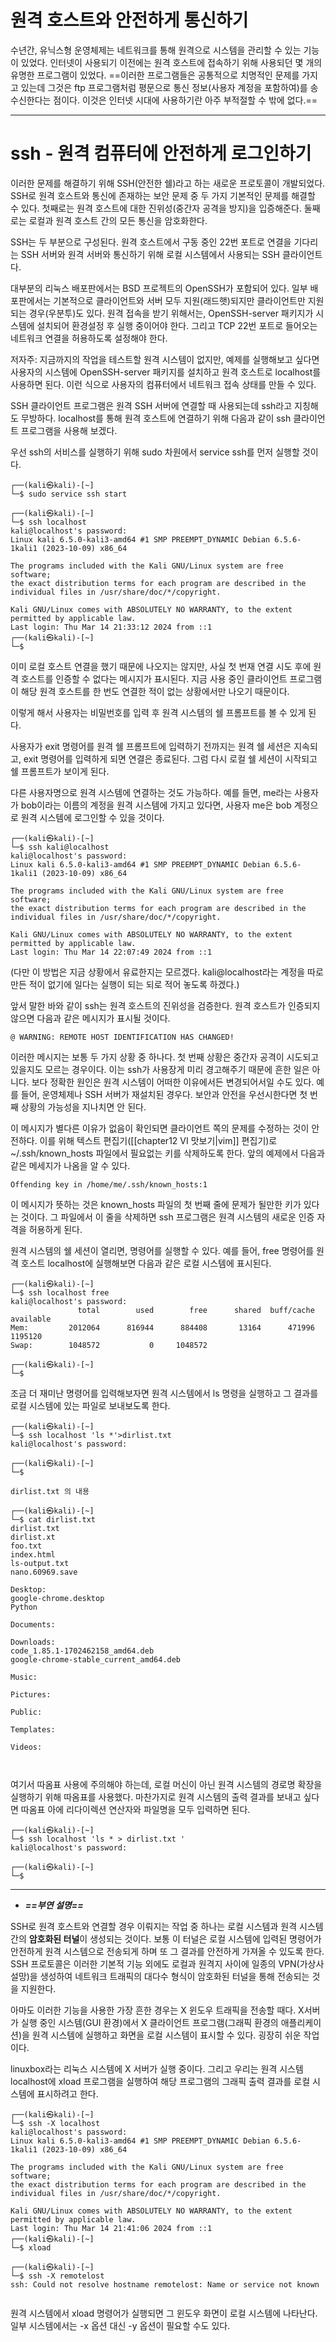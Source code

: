 

# 원격 호스트와 안전하게 통신하기




수년간, 유닉스형 운영체제는 네트워크를 통해 원격으로 시스템을 관리할 수 있는 기능이 있었다. 인터넷이 사용되기 이전에는 원격 호스트에 접속하기 위해 사용되던 몇 개의 유명한 프로그램이 있었다. ==이러한 프로그램들은 공통적으로 치명적인 문제를 가지고 있는데 그것은 ftp 프로그램처럼 평문으로 통신 정보(사용자 계정을 포함하여)를 송수신한다는 점이다. 이것은 인터넷 시대에 사용하기란 아주 부적절할 수 밖에 없다.==


---
# ssh - 원격 컴퓨터에 안전하게 로그인하기


이러한 문제를 해결하기 위해 SSH(안전한 쉘)라고 하는 새로운 프로토콜이 개발되었다. SSH로 원격 호스트와 통신에 존재하는 보안 문제 중 두 가지 기본적인 문제를 해결할 수 있다. 첫째로는 원격 호스트에 대한 진위성(중간자 공격을 방지)을 입증해준다. 둘째로는 로컬과 원격 호스트 간의 모든 통신을 암호화한다.

SSH는 두 부분으로 구성된다. 원격 호스트에서 구동 중인 22번 포트로 연결을 기다리는 SSH 서버와 원격 서버와 통신하기 위해 로컬 시스템에서 사용되는 SSH 클라이언트다.

대부분의 리눅스 배포판에서는 BSD 프로젝트의 OpenSSH가 포함되어 있다. 일부 배포판에서는 기본적으로 클라이언트와 서버 모두 지원(래드햇)되지만 클라이언트만 지원되는 경우(우분투)도 있다. 원격 접속을 받기 위해서는, OpenSSH-server 패키지가 시스템에 설치되어 환경설정 후 실행 중이어야 한다. 그리고 TCP 22번 포트로 들어오는 네트워크 연결을 허용하도록 설정해야 한다.


저자주: 지금까지의 작업을 테스트할 원격 시스템이 없지만, 예제를 실행해보고 싶다면 사용자의 시스템에 OpenSSH-server 패키지를 설치하고 원격 호스트로 localhost를 사용하면 된다. 이런 식으로 사용자의 컴퓨터에서 네트워크 접속 상태를 만들 수 있다.


SSH 클라이언트 프로그램은 원격 SSH 서버에 연결할 때 사용되는데 ssh라고 지칭해도 무방하다. localhost를 통해 원격 호스트에 연결하기 위해 다음과 같이 ssh 클라이언트 프로그램을 사용해 보겠다.



우선 ssh의 서비스를 실행하기 위해 sudo 차원에서 service ssh를 먼저 실행할 것이다.

``` shell
┌──(kali㉿kali)-[~]
└─$ sudo service ssh start

```


```  shell
┌──(kali㉿kali)-[~]
└─$ ssh localhost         
kali@localhost's password: 
Linux kali 6.5.0-kali3-amd64 #1 SMP PREEMPT_DYNAMIC Debian 6.5.6-1kali1 (2023-10-09) x86_64

The programs included with the Kali GNU/Linux system are free software;
the exact distribution terms for each program are described in the
individual files in /usr/share/doc/*/copyright.

Kali GNU/Linux comes with ABSOLUTELY NO WARRANTY, to the extent
permitted by applicable law.
Last login: Thu Mar 14 21:33:12 2024 from ::1
┌──(kali㉿kali)-[~]
└─$ 

```

이미 로컬 호스트 연결을 했기 때문에 나오지는 않지만, 사실 첫 번재 연결 시도 후에 원격 호스트를 인증할 수 없다는 메시지가 표시된다. 지금 사용 중인 클라이언트 프로그램이 해당 원격 호스트를 한 번도 연결한 적이 없는 상황에서만 나오기 때문이다. 

이렇게 해서 사용자는 비밀번호를 입력 후 원격 시스템의 쉘 프롬프트를 볼 수 있게 된다.



사용자가 exit 명령어를 원격 쉘 프롬프트에 입력하기 전까지는 원격 쉘 세션은 지속되고, exit 명령어를 입력하게 되면 연결은 종료된다. 그럼 다시 로컬 쉘 세션이 시작되고 쉘 프롬프트가 보이게 된다.




다른 사용자명으로 원격 시스템에 연결하는 것도 가능하다. 예를 들면, me라는 사용자가 bob이라는 이름의 계정을 원격 시스템에 가지고 있다면, 사용자 me은 bob 계정으로 원격 시스템에 로그인할 수 있을 것이다.
``` shell
┌──(kali㉿kali)-[~]
└─$ ssh kali@localhost                                                          
kali@localhost's password: 
Linux kali 6.5.0-kali3-amd64 #1 SMP PREEMPT_DYNAMIC Debian 6.5.6-1kali1 (2023-10-09) x86_64

The programs included with the Kali GNU/Linux system are free software;
the exact distribution terms for each program are described in the
individual files in /usr/share/doc/*/copyright.

Kali GNU/Linux comes with ABSOLUTELY NO WARRANTY, to the extent
permitted by applicable law.
Last login: Thu Mar 14 22:07:49 2024 from ::1

```
(다만 이 방법은 지금 상황에서 유료한지는 모르겠다. kali@localhost라는 계정을 따로 만든 적이 없기에 일다는 실행이 되는 되로 적어 놓도록 하겠다.)




앞서 말한 바와 같이 ssh는 원격 호스트의 진위성을 검증한다. 원격 호스트가 인증되지 않으면 다음과 같은 메시지가 표시될 것이다.

```
@ WARNING: REMOTE HOST IDENTIFICATION HAS CHANGED!
```

이러한 메시지는 보통 두 가지 상황 중 하나다. 첫 번째 상황은 중간자 공격이 시도되고 있을지도 모르는 경우이다. 이는 ssh가 사용장게 미리 경고해주기 때문에 흔한 일은 아니다. 보다 정확한 원인은 원격 시스템이 어떠한 이유에서든 변경되어서일 수도 있다. 예를 들어, 운영체제나 SSH 서버가 재설치된 경우다. 보안과 안전을 우선시한다면 첫 번째 상황의 가능성을 지나치면 안 된다.





이 메시지가 별다른 이유가 없음이 확인되면 클라이언트 쪽의 문제를 수정하는 것이 안전하다. 이를 위해 텍스트 편집기([[chapter12 VI 맛보기|vim]] 편집기)로 ~/.ssh/known_hosts 파일에서 필요없는 키를 삭제하도록 한다. 앞의 예제에서 다음과 같은 메세지가 나옴을 알 수 있다.


```
Offending key in /home/me/.ssh/known_hosts:1
```


이 메시지가 뜻하는 것은 known_hosts 파일의 첫 번째 줄에 문제가 될만한 키가 있다는 것이다. 그 파일에서 이 줄을 삭제하면 ssh 프로그램은 원격 시스템의 새로운 인증 자격을 허용하게 된다.


원격 시스템의 쉘 세션이 열리면, 명령어를 실행할 수 있다. 예를 들어, free 명령어를 원격 호스트 localhost에 실행해보면 다음과 같은 로컬 시스템에 표시된다.

``` shell
┌──(kali㉿kali)-[~]
└─$ ssh localhost free
kali@localhost's password: 
               total        used        free      shared  buff/cache   available
Mem:         2012064      816944      884408       13164      471996     1195120
Swap:        1048572           0     1048572
                                                                                                                    
┌──(kali㉿kali)-[~]
└─$ 

```

조금 더 재미난 명령어를 입력해보자면 원격 시스템에서 ls 명령을 실행하고 그 결과를 로컬 시스템에 있는 파일로 보내보도록 한다.

``` shell
┌──(kali㉿kali)-[~]
└─$ ssh localhost 'ls *'>dirlist.txt
kali@localhost's password: 
                                                                                                                   
┌──(kali㉿kali)-[~]
└─$ 

dirlist.txt 의 내용

┌──(kali㉿kali)-[~]
└─$ cat dirlist.txt       
dirlist.txt
dirlist.xt
foo.txt
index.html
ls-output.txt
nano.60969.save

Desktop:
google-chrome.desktop
Python

Documents:

Downloads:
code_1.85.1-1702462158_amd64.deb
google-chrome-stable_current_amd64.deb

Music:

Pictures:

Public:

Templates:

Videos:



```

여기서 따옴표 사용에 주의해야 하는데, 로컬 머신이 아닌 원격 시스템의 경로명 확장을 실행하기 위해 따옴표를 사용했다. 마찬가지로 원격 시스템의 출력 결과를 보내고 싶다면 따옴표 아에 리다이렉션 연산자와 파일명을 모두 입력하면 된다.


``` shell
┌──(kali㉿kali)-[~]
└─$ ssh localhost 'ls * > dirlist.txt '
kali@localhost's password: 
                                                                                                                                                                                                                                            
┌──(kali㉿kali)-[~]
└─$ 

```


---

- ***==부연 설명==***

SSH로 원격 호스트와 연결할 경우 이뤄지는 작업 중 하나는 로컬 시스템과 원격 시스템 간의 **암호화된 터널**이 생성되는 것이다. 보통 이 터널은 로컬 시스템에 입력된 명령어가 안전하게 원격 시스템으로 전송되게 하며 또 그 결과를 안전하게 가져올 수 있도록 한다. SSH 프로토콜은 이러한 기본적 기능 외에도 로컬과 원격지 사이에 일종의 VPN(가상사설망)을 생성하여 네트워크 트래픽의 대다수 형식이 암호화된 터널을 통해 전송되는 것을 지원한다.

아마도 이러한 기능을 사용한 가장 흔한 경우는 X 윈도우 트래픽을 전송할 때다. X서버가 실행 중인 시스템(GUI 환경)에서 X 클라이언트 프로그램(그래픽 환경의 애플리케이션)을 원격 시스템에 실행하고 화면을 로컬 시스템이 표시할 수 있다. 굉장히 쉬운 작업이다. 

linuxbox라는 리눅스 시스템에 X 서버가 실행 중이다. 그리고 우리는 원격 시스템 localhost에 xload 프로그램을 실행하여 해당 프로그램의 그래픽 출력 결과를 로컬 시스템에 표시하려고 한다.

``` shell
┌──(kali㉿kali)-[~]
└─$ ssh -X localhost
kali@localhost's password: 
Linux kali 6.5.0-kali3-amd64 #1 SMP PREEMPT_DYNAMIC Debian 6.5.6-1kali1 (2023-10-09) x86_64

The programs included with the Kali GNU/Linux system are free software;
the exact distribution terms for each program are described in the
individual files in /usr/share/doc/*/copyright.

Kali GNU/Linux comes with ABSOLUTELY NO WARRANTY, to the extent
permitted by applicable law.
Last login: Thu Mar 14 21:41:06 2024 from ::1
┌──(kali㉿kali)-[~]
└─$ xload
                                                                                                                   
┌──(kali㉿kali)-[~]
└─$ ssh -X remotelost 
ssh: Could not resolve hostname remotelost: Name or service not known
                                                                             
```

원격 시스템에서 xload 명령어가 실행되면 그 윈도우 화면이 로컬 시스템에 나타난다. 일부 시스템에서는 -x 옵션 대신 -y 옵션이 필요할 수도 있다.